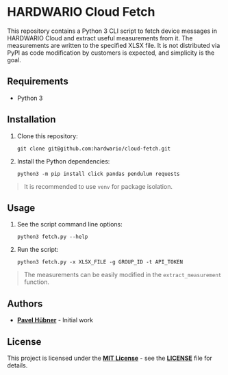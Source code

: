 # HARDWARIO Cloud Fetch

This repository contains a Python 3 CLI script to fetch device messages in HARDWARIO Cloud and extract useful measurements from it. The measurements are written to the specified XLSX file. It is not distributed via PyPI as code modification by customers is expected, and simplicity is the goal.


## Requirements

* Python 3


## Installation

1. Clone this repository:

       git clone git@github.com:hardwario/cloud-fetch.git

1. Install the Python dependencies:

       python3 -m pip install click pandas pendulum requests

> It is recommended to use `venv` for package isolation.


## Usage

1. See the script command line options:

       python3 fetch.py --help

1. Run the script:

       python3 fetch.py -x XLSX_FILE -g GROUP_ID -t API_TOKEN

> The measurements can be easily modified in the `extract_measurement` function.


## Authors

* [**Pavel Hübner**](https://github.com/hubpav) - Initial work


## License

This project is licensed under the [**MIT License**](https://opensource.org/licenses/MIT/) - see the [**LICENSE**](https://github.com/hardwario/cloud-fetch/blob/master/LICENSE) file for details.
